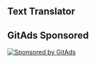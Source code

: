 ## Text Translator

## GitAds Sponsored
[![Sponsored by GitAds](https://gitads.dev/v1/ad-serve?source=arnabnandy7/text-translator@github)](https://gitads.dev/v1/ad-track?source=arnabnandy7/text-translator@github)

